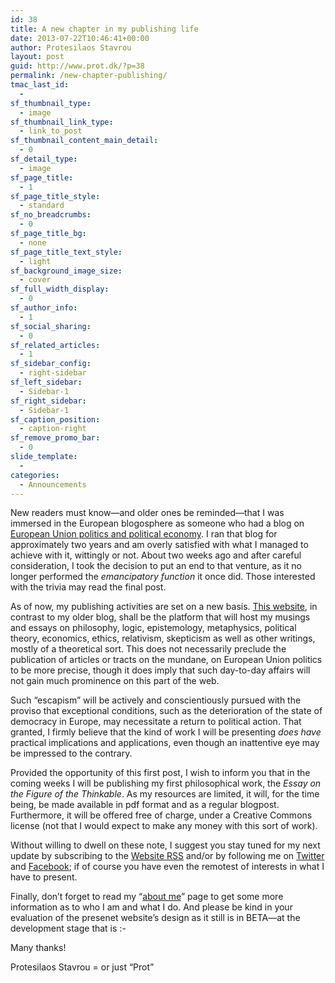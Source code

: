 ```yaml
---
id: 38
title: A new chapter in my publishing life
date: 2013-07-22T10:46:41+00:00
author: Protesilaos Stavrou
layout: post
guid: http://www.prot.dk/?p=38
permalink: /new-chapter-publishing/
tmac_last_id:
  - 
sf_thumbnail_type:
  - image
sf_thumbnail_link_type:
  - link_to_post
sf_thumbnail_content_main_detail:
  - 0
sf_detail_type:
  - image
sf_page_title:
  - 1
sf_page_title_style:
  - standard
sf_no_breadcrumbs:
  - 0
sf_page_title_bg:
  - none
sf_page_title_text_style:
  - light
sf_background_image_size:
  - cover
sf_full_width_display:
  - 0
sf_author_info:
  - 1
sf_social_sharing:
  - 0
sf_related_articles:
  - 1
sf_sidebar_config:
  - right-sidebar
sf_left_sidebar:
  - Sidebar-1
sf_right_sidebar:
  - Sidebar-1
sf_caption_position:
  - caption-right
sf_remove_promo_bar:
  - 0
slide_template:
  - 
categories:
  - Announcements
---
```

New readers must know—and older ones be reminded—that I was immersed in the European blogosphere as someone who had a blog on <a title="Protesilaos Stavrou euroblog" href="https://protesilaos.com" target="_blank">European Union politics and political economy</a>. I ran that blog for approximately two years and am overly satisfied with what I managed to achieve with it, wittingly or not. About two weeks ago and after careful consideration, I took the decision to put an end to that venture, as it no longer performed the _emancipatory function_ it once did. Those interested with the trivia may read the final post.

As of now, my publishing activities are set on a new basis. [This website](https://protesilaos.com "Protesilaos Stavrou website"), in contrast to my older blog, shall be the platform that will host my musings and essays on philosophy, logic, epistemology, metaphysics, political theory, economics, ethics, relativism, skepticism as well as other writings, mostly of a theoretical sort. This does not necessarily preclude the publication of articles or tracts on the mundane, on European Union politics to be more precise, though it does imply that such day-to-day affairs will not gain much prominence on this part of the web.

Such &#8220;escapism&#8221; will be actively and conscientiously pursued with the proviso that exceptional conditions, such as the deterioration of the state of democracy in Europe, may necessitate a return to political action. That granted, I firmly believe that the kind of work I will be presenting _does have_ practical implications and applications, even though an inattentive eye may be impressed to the contrary.

Provided the opportunity of this first post, I wish to inform you that in the coming weeks I will be publishing my first philosophical work, the _Essay on the Figure of the Thinkable_. As my resources are limited, it will, for the time being, be made available in pdf format and as a regular blogpost. Furthermore, it will be offered free of charge, under a Creative Commons license (not that I would expect to make any money with this sort of work).

Without willing to dwell on these note, I suggest you stay tuned for my next update by subscribing to the [Website RSS](https://protesilaos.com/feed) and/or by following me on [Twitter](http://www.twitter.com/prot_stavrou) and [Facebook](http://www.facebook.com/protesilaos.stavrou); if of course you have even the remotest of interests in what I have to present.

Finally, don&#8217;t forget to read my &#8220;<a title="Profile of Protesilaos Stavrou" href="https://protesilaos.com/author/" target="_blank">about me</a>&#8221; page to get some more information as to who I am and what I do. And please be kind in your evaluation of the presenet website&#8217;s design as it still is in BETA—at the development stage that is <img src="http://i1.wp.com/www.protesilaos.com/wp-includes/images/smilies/simple-smile.png?w=840" alt=":-)" class="wp-smiley" style="height: 1em; max-height: 1em;" data-recalc-dims="1" />

Many thanks!

Protesilaos Stavrou = or just &#8220;Prot&#8221;